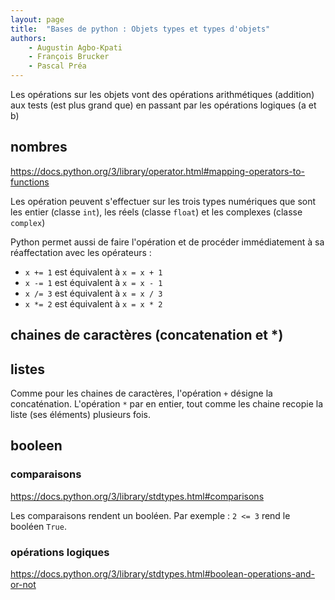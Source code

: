 ```yaml
---
layout: page
title:  "Bases de python : Objets types et types d'objets"
authors: 
    - Augustin Agbo-Kpati
    - François Brucker
    - Pascal Préa
---
```


Les opérations sur les objets vont des opérations arithmétiques (addition) aux tests (est plus grand que) en passant par les opérations logiques (a et b)

## nombres

<https://docs.python.org/3/library/operator.html#mapping-operators-to-functions>

Les opération peuvent s'effectuer sur les trois types numériques que sont les entier (classe `int`), les réels (classe `float`) et les complexes (classe `complex`)



Python permet aussi de faire l'opération et de procéder immédiatement à sa réaffectation avec les opérateurs :

* `x += 1` est équivalent à `x = x + 1`
* `x -= 1` est équivalent à `x = x - 1`
* `x /= 3` est équivalent à `x = x / 3`
* `x *= 2` est équivalent à `x = x * 2`

## chaines de caractères (concatenation et *)


## listes

Comme pour les chaines de caractères, l'opération `+` désigne la concaténation. L'opération `*` par en entier, tout comme les chaine recopie la liste (ses éléments) plusieurs fois.

## booleen

### comparaisons

<https://docs.python.org/3/library/stdtypes.html#comparisons>

Les comparaisons rendent un booléen. Par exemple : `2 <= 3` rend le booléen `True`.

### opérations logiques

<https://docs.python.org/3/library/stdtypes.html#boolean-operations-and-or-not>

